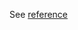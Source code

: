 See [reference][reference]

[reference]: https://developer.mozilla.org/en-US/docs/Web/API/Web_Storage_API/Using_the_Web_Storage_API
